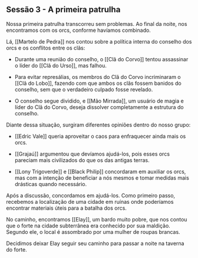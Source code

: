## Sessão 3 - A primeira patrulha

Nossa primeira patrulha transcorreu sem problemas. Ao final da noite, nos encontramos com os orcs, conforme havíamos combinado.

Lá, [[Martelo de Pedra]] nos contou sobre a política interna do conselho dos orcs e os conflitos entre os clãs:

- Durante uma reunião do conselho, o [[Clã do Corvo]] tentou assassinar o líder do [[Clã do Urso]], mas falhou.
    
- Para evitar represálias, os membros do Clã do Corvo incriminaram o [[Clã do Lobo]], fazendo com que ambos os clãs fossem banidos do conselho, sem que o verdadeiro culpado fosse revelado.
    
- O conselho segue dividido, e [[Mão Mirrada]], um usuário de magia e líder do Clã do Corvo, deseja dissolver completamente a estrutura do conselho.
    

Diante dessa situação, surgiram diferentes opiniões dentro do nosso grupo:

- [[Edric Vale]] queria aproveitar o caos para enfraquecer ainda mais os orcs.
    
- [[Grajaú]] argumentou que devíamos ajudá-los, pois esses orcs pareciam mais civilizados do que os das antigas terras.
    
- [[Lony Trigoverde]] e [[Black Philip]] concordaram em auxiliar os orcs, mas com a intenção de beneficiar a nós mesmos e tomar medidas mais drásticas quando necessário.
    

Após a discussão, concordamos em ajudá-los. Como primeiro passo, recebemos a localização de uma cidade em ruínas onde poderíamos encontrar materiais úteis para a batalha dos orcs.

No caminho, encontramos [[Elay]], um bardo muito pobre, que nos contou que o forte na cidade subterrânea era conhecido por sua maldição. Segundo ele, o local é assombrado por uma mulher de roupas brancas.

Decidimos deixar Elay seguir seu caminho para passar a noite na taverna do forte.